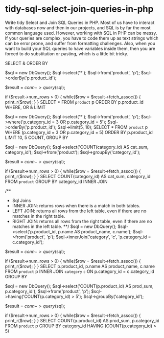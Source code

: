 # tidy-sql-select-join-queries-in-php
Write tidy Select and Join SQL Queries in PHP. Most of us have to interact with databases now and then in our projects, and SQL is by far the most common language used. However, working with SQL in PHP can be messy. If your queries are complex, you have to code them up as text strings which can be error prone, and suffer from formatting challenges. Also, when you want to build your SQL queries to have variables inside them, then you are forced to do substitution or pasting, which is a little bit tricky.

SELECT & ORDER BY

$sql = new DbQuery();
$sql->select('*');
$sql->from('product', 'p');
$sql->orderBy('p.product_id');

$result = $conn->query($sql);

if ($result->num_rows > 0) {
    while($row = $result->fetch_assoc()) {
        print_r($row);
    }
}
SELECT * FROM `product` p ORDER BY p.product_id
WHERE, OR & LIMIT

$sql = new DbQuery();
$sql->select('*');
$sql->from('product', 'p');
$sql->where('p.category_id = 3 OR p.category_id = 5');
$sql->orderBy('p.product_id');
$sql->limit(5, 10);
SELECT * FROM `product` p WHERE (p.category_id = 3 OR p.category_id = 5) ORDER BY p.product_id LIMIT 10, 5
COUNT, GROUP BY

$sql = new DbQuery();
$sql->select('COUNT(category_id) AS cat_sum, category_id');
$sql->from('product');
$sql->groupBy('category_id');

$result = $conn->query($sql);

if ($result->num_rows > 0) {
    while($row = $result->fetch_assoc()) {
        print_r($row);
    }
}
SELECT COUNT(category_id) AS cat_sum, category_id FROM `product` GROUP BY category_id
INNER JOIN

/** 
 * Sql Joins
 * INNER JOIN: returns rows when there is a match in both tables.
 * LEFT JOIN: returns all rows from the left table, even if there are no matches in the right table.
 * RIGHT JOIN: returns all rows from the right table, even if there are no matches in the left table.
 **/
$sql = new DbQuery();
$sql->select('p.product_id, p.name AS product_name, c.name');
$sql->from('product', 'p');
$sql->innerJoin('category', 'c', 'p.category_id = c.category_id');

$result = $conn->query($sql);

if ($result->num_rows > 0) {
    while($row = $result->fetch_assoc()) {
        print_r($row);
    }
}
SELECT p.product_id, p.name AS product_name, c.name FROM `product` p INNER JOIN `category` `c` ON p.category_id = c.category_id
GROUP BY

$sql = new DbQuery();
$sql->select('COUNT(p.product_id) AS prod_sum, p.category_id');
$sql->from('product', 'p');
$sql->having('COUNT(p.category_id) > 5');
$sql->groupBy('category_id');

$result = $conn->query($sql);

if ($result->num_rows > 0) {
    while($row = $result->fetch_assoc()) {
        print_r($row);
    }
}
SELECT COUNT(p.product_id) AS prod_sum, p.category_id FROM `product` p GROUP BY category_id HAVING (COUNT(p.category_id) > 5)
